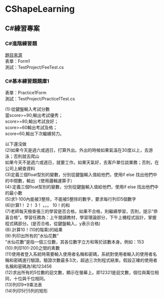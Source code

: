 # CShapeLearning
## C#練習專案

### C#進階練習題
[題目來源](https://www.evernote.com/shard/s530/sh/019c49aa-e591-562a-0798-a9a6e8d96d33/f68a2bc14e4689802efdddbc289b04de)  
表單：Form1  
測試：TestProject/FeeTest.cs  
  
### C#基本練習題題庫1  
表單：Practice1Form  
測試：TestProject/Practice1Test.cs  
  
(1):從鍵盤輸入考試分數  
當score>=90;輸出考試優秀；  
score>=80,輸出考試良好；  
score>=60輸出考試及格；  
score<60,輸出下次繼續努力。  
  
以下還沒做  
(2)如果今天是週六或週日，打算外出。外出的時候如果氣溫在30度以上，去游泳；否則就去爬山  
如果今天不是週六或週日，就要工作。如果天氣好，去客戶單位談業務；否則，在公司上網查資料  
(3)定義三個float型別的變數，分別從鍵盤輸入值給他們，使用if else 找出他們中的中間數，輸出 （使用邏輯運算子）  
(4):定義三個float型別的變數，分別從鍵盤輸入值給他們，使用if else 找出他們中的最小數  
(5)求1-100內能被3整除，不能被5整除的數字，要求每行列印5個數字  
(6)計算1！ 2！ 3！ 。。。 10！的和  
(7)老師每天檢查張三的學習是否合格，如果不合格，則繼續學習，否則，提示“恭喜合格”。學習任務為：上午閱讀教材，學習理論部分，下午上機程式設計，掌握程式碼部分。(是否合格，從鍵盤輸入，y表示合格)  
(8).計算10！(10的階乘)的結果  
(9):列印出所有的”水仙花數”  
“水仙花數”是指一個三位數，其各位數字立方和等於該數本身。例如：153  
(10):列印101-200之間的素數  
(11)使用者登入系統時需要輸入使用者名稱和密碼，系統對使用者輸入的使用者名稱和密碼進行驗證。驗證次數最多3次，超過三次則程式結束。假設正確的使用者名稱和密碼為1和123456  
(12)求出所有的5位數的迴文數，顯示在螢幕上。即12321是迴文數，個位與萬位相同，十位與千位相同。  
(13)列印9*9乘法表  
(14)列印5行5列的矩形  

